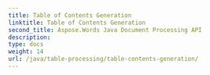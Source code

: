 ```yaml
---
title: Table of Contents Generation
linktitle: Table of Contents Generation
second_title: Aspose.Words Java Document Processing API
description: 
type: docs
weight: 14
url: /java/table-processing/table-contents-generation/
---
```

